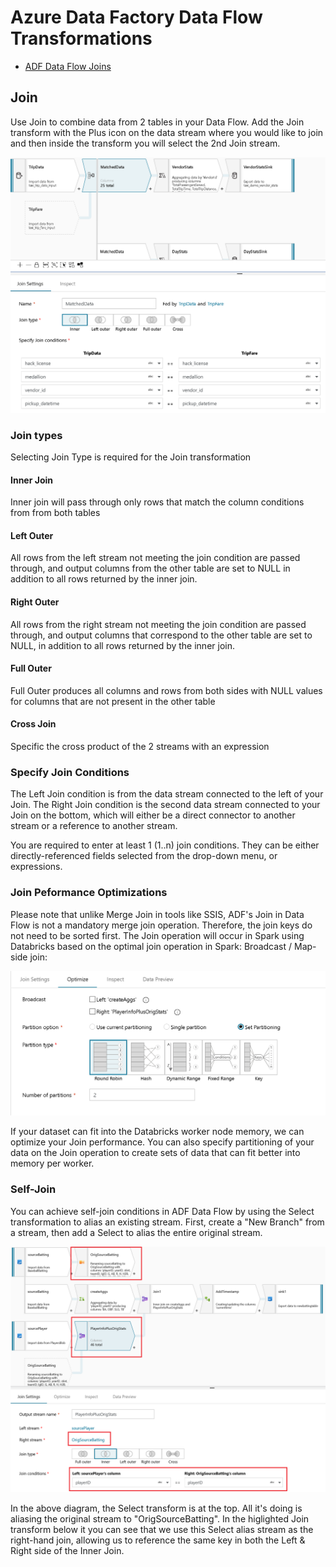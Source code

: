 # Azure Data Factory Data Flow Transformations

* [ADF Data Flow Joins](https://www.youtube.com/watch?v=zukwayEXRtg)

## Join

Use Join to combine data from 2 tables in your Data Flow. Add the Join transform with the Plus icon on the data stream where you would like to join and then inside the transform you will select the 2nd Join stream.

![Join Transformation](../images/join.png "Join")

### Join types

Selecting Join Type is required for the Join transformation

#### Inner Join

Inner join will pass through only rows that match the column conditions from from both tables

#### Left Outer

All rows from the left stream not meeting the join condition are passed through, and output columns from the other table are set to NULL in addition to all rows returned by the inner join.

#### Right Outer

All rows from the right stream not meeting the join condition are passed through, and output columns that correspond to the other table are set to NULL, in addition to all rows returned by the inner join.

#### Full Outer

Full Outer produces all columns and rows from both sides with NULL values for columns that are not present in the other table

#### Cross Join

Specific the cross product of the 2 streams with an expression

### Specify Join Conditions

The Left Join condition is from the data stream connected to the left of your Join. The Right Join condition is the second data stream connected to your Join on the bottom, which will either be a direct connector to another stream or a reference to another stream.

You are required to enter at least 1 (1..n) join conditions. They can be either directly-referenced fields selected from the drop-down menu, or expressions.

### Join Peformance Optimizations

Please note that unlike Merge Join in tools like SSIS, ADF's Join in Data Flow is not a mandatory merge join operation. Therefore, the join keys do not need to be sorted first. The Join operation will occur in Spark using Databricks based on the optimal join operation in Spark: Broadcast / Map-side join:

![Join Transformation optimize](../images/joinoptimize.png "Join Optimization")

If your dataset can fit into the Databricks worker node memory, we can optimize your Join performance. You can also specify partitioning of your data on the Join operation to create sets of data that can fit better into memory per worker.

### Self-Join

You can achieve self-join conditions in ADF Data Flow by using the Select transformation to alias an existing stream. First, create a "New Branch" from a stream, then add a Select to alias the entire original stream.

![Self-join](../images/selfjoin.png "Self-join")

In the above diagram, the Select transform is at the top. All it's doing is aliasing the original stream to "OrigSourceBatting". In the higlighted Join transform below it you can see that we use this Select alias stream as the right-hand join, allowing us to reference the same key in both the Left & Right side of the Inner Join.
